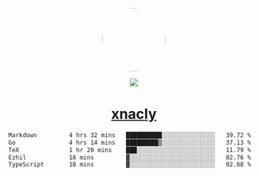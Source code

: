 <p align="center">
  <img style="border-radius: 100px" width="128" height="128" src="https://avatars.githubusercontent.com/u/47723417?v=4"/>
</p>
<p align="center">
  <img src="https://komarev.com/ghpvc/?username=xnacly&&style=flat-square"/>
</p>

<h1 align="center"><a href="https://xnacly.me"> xnacly</a> </h1>

<!--START_SECTION:waka-->

```txt
Markdown         4 hrs 32 mins   ██████████░░░░░░░░░░░░░░░   39.72 %
Go               4 hrs 14 mins   █████████▒░░░░░░░░░░░░░░░   37.13 %
TeX              1 hr 20 mins    ███░░░░░░░░░░░░░░░░░░░░░░   11.79 %
Ezhil            18 mins         ▓░░░░░░░░░░░░░░░░░░░░░░░░   02.76 %
TypeScript       18 mins         ▓░░░░░░░░░░░░░░░░░░░░░░░░   02.68 %
```

<!--END_SECTION:waka-->
